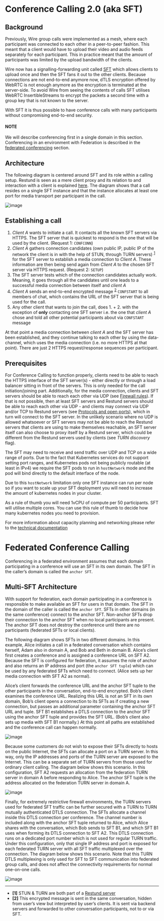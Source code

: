 <a id="understand-sft"></a>

# Conference Calling 2.0 (aka SFT)

## Background

Previously, Wire group calls were implemented as a mesh, where each participant was connected
to each other in a peer-to-peer fashion. This meant that a client would have to upload their
video and audio feeds separately for each participant. This in practice meant that the amount
of participants was limited by the upload bandwidth of the clients.

Wire now has a signalling-forwarding unit called [SFT](https://github.com/wireapp/wire-avs-service) which allows clients to upload once and
then the SFT fans it out to the other clients. Because connections are not end-to-end anymore now, dTLS encryption offered by WebRTC is not enough anymore as the encryption is terminated at the server-side. To avoid Wire from seeing the contents of calls SFT utilises WebRTC InsertibleStreams to encrypt the packets a second time with a group key that is not known to the server.

With SFT it is thus possible to have conference calls with many participants
without compromising end-to-end security.

#### NOTE
We will describe conferencing first in a single domain in this section.
Conferencing in an environment with Federation is described in the
[federated conferencing](#federated-sft) section.

## Architecture

The following diagram is centered around SFT and its role within a calling setup. Restund is seen
as a mere client proxy and its relation to and interaction with a client is explained
[here](restund.md#understand-restund). The diagram shows that a call resides on a single SFT instance
and that the instance allocates at least one port for media transport per participant in the call.

![image](img/architecture-sft.png)

## Establishing a call

1. *Client A* wants to initiate a call. It contacts all the known SFT servers via HTTPS.
   The SFT server that is quickest to respond is the one that will be used by the client.
   (Request 1: `CONFCONN`)
2. *Client A* gathers connection candidates (own public IP, public IP of the network the
   client is in with the help of STUN, through TURN servers) <sup>[1](#footnote-1)</sup> for the SFT server to
   establish a media connection to *Client A*. These information are then being send again
   from *Client A* to the chosen SFT server via HTTPS request. (Request 2: `SETUP`)
3. The SFT server tests which of the connection candidates actually work. Meaning, it
   goes through all the candidates until one leads to a successful media connection
   between itself and *client A*
4. *Client A* sends an end-to-end encrypted message <sup>[2](#footnote-2)</sup> `CONFSTART` to all members of chat, which contains
   the URL of the SFT server that is being used for the call.
5. Any other client that wants to join the call, does 1. + 2. with the exception of **only**
   contacting one SFT server i.e. the one that *client A* chose and told all other
   potential participants about via `CONFSTART` message

At that point a media connection between *client A* and the SFT server has been established,
and they continue talking to each other by using the data-channel, which uses the media
connection (i.e. no more HTTPS at that point). There are just 2 HTTPS request/response
sequences per participant.

## Prerequisites

For Conference Calling to function properly, clients need to be able to reach the HTTPS interface
of the SFT server(s) - either directly or through a load balancer sitting in front of the servers.
This is only needed for the call initiation/joining part.
Additionally, for the media connection, clients and SFT servers should be able to reach each other
via UDP (see [Firewall rules](../how-to/install/sft.md#install-sft-firewall-rules)).
If that is not possible, then at least SFT servers and Restund servers should be able to reach each
other via UDP - and clients may connect via UDP and/or TCP to Restund servers
(see [Protocols and open ports](restund.md#understand-restund-protocal-and-ports)), which in
turn will connect to the SFT server.
In the unlikely scenario where no UDP is allowed whatsoever or SFT servers may not be able to reach
the Restund servers that clients are using to make themselves reachable, an SFT server itself can
also choose to proxy itself by a Restund server, which could be different from the Restund servers
used by clients (see *TURN discovery* flag).

The SFT may need to receive and send traffic over UDP and TCP on a wide range of ports.
Due to the fact that Kubernetes services do not support setting port ranges, and Kubernetes pods not being publicly routable (at least in IPv4) we require the SFT pods to run in `hostNetwork` mode and the pod will bind directly to the default interface of the node.

Due to this `hostNetwork` limitation only one SFT instance can run per node so if you want to scale up your SFT deployment you will need to increase the amount of kubernetes nodes in your cluster.

As a rule of thumb you will need 1vCPU of compute per 50 participants. SFT will utilise multiple cores. You can use this rule of thumb to decide how many kubernetes nodes you need to provision.

For more information about capacity planning and networking please refer to the [technical documentation](https://github.com/wireapp/wire-server/blob/eab0ce1ff335889bc5a187c51872dfd0e78cc22b/charts/sftd/README.md)

<a id="federated-sft"></a>

# Federated Conference Calling

Conferencing in a federated environment assumes that each domain participating in a
conference will use an SFT in its own domain. The SFT in the caller’s domain is called
the `anchor SFT`.

## Multi-SFT Architecture

With support for federation, each domain participating in a conference is responsible to
make available an SFT for users in that domain.  The SFT in the domain of the caller is
called the `anchor SFT`. SFTs in other domains (in the same conference) connect to the
anchor SFT.  Non-anchor SFTs drop their connection to the anchor SFT when no local
participants are present. The anchor SFT does not destroy the conference until there are
no participants (federated SFTs or local clients).

The following diagram shows SFTs in two different domains. In this example, Alice
initiates a call in a federated conversation which contains herself, Adam also in domain
A, and Bob and Beth in domain B. Alice’s client first creates a conference and is
assigned a conference URL on SFT A2. Because the SFT is configured for federation, it
assumes the role of anchor and also returns an IP address and port (the `anchor SFT tuple`)
which can be used by any federated SFTs which need to connect. (Alice sets up her media
connection with SFT A2 as normal).

Alice’s client forwards the conference URL and the anchor SFT tuple to the other
participants in the conversation, end-to-end encrypted.  Bob’s client examines the
conference URL. Realizing this URL is not an SFT in its own domain, Bob’s client opens
a connection to its SFTs as if creating a new connection, but passes an additional
parameter containing the anchor SFT URL and tuple. SFT B1 establishes a DTLS connection
to the anchor SFT using the anchor SFT tuple and provides the SFT URL. (Bob’s client
also sets up media with SFT B1 normally.)  At this point all paths are established
and the conference call can happen normally.

![image](img/multi-sft-noturn.png)

Because some customers do not wish to expose their SFTs directly to hosts on the public
Internet, the SFTs can allocate a port on a TURN server. In this way, only the IP
addresses and ports of the TURN server are exposed to the Internet. This can be a separate
set of TURN servers from those used for ordinary client calling. The diagram below shows
this scenario.  In this configuration, SFT A2 requests an allocation from the federation
TURN server in domain A before responding to Alice. The anchor SFT tuple is the address
allocated on the federation TURN server in domain A.

![image](img/multi-sft-turn.png)

Finally, for extremely restrictive firewall environments, the TURN servers used for
federated SFT traffic can be further secured with a TURN to TURN mutually
authenticated DTLS connection. The SFTs allocate a channel inside this DTLS connection
per conference.  The channel number is included along with the anchor SFT tuple
returned to Alice, which Alice shares with the conversation, which Bob sends to SFT B1,
and which SFT B1 uses when forming its DTLS connection to SFT A2. This DTLS connection
runs on a dedicated port number which is not used for regular TURN traffic. Under this
configuration, only that single IP address and port is exposed for each federated TURN
server with all SFT traffic multiplexed over the connection. The diagram below shows
this scenario.  Note that this TURN DTLS multiplexing is only used for SFT to SFT
communication into federated group calls, and does not affect the connectivity requirements for normal one-on-one
calls.

![image](img/multi-sft-turn-dtls.png)

---
* <a id='footnote-1'>**[1]**</a> STUN & TURN are both part of a [Restund server](restund.md#understand-restund)
* <a id='footnote-2'>**[2]**</a> This encrypted message is sent in the same conversation, hidden from user’s view but interpreted by user’s clients. It is sent via backend servers and forwarded to other conversation participants, not to or via SFT.
